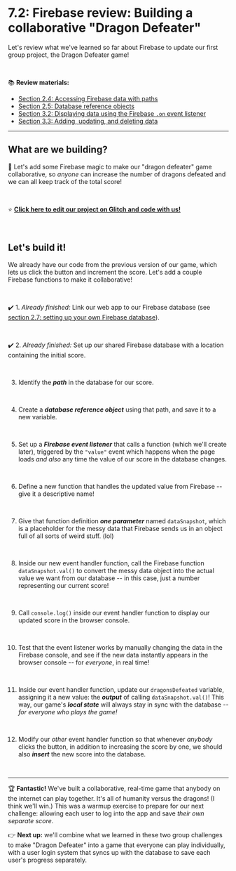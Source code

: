 # 7.2: Firebase review: Building a collaborative "Dragon Defeater"

Let's review what we've learned so far about Firebase to update our first group project, the Dragon Defeater game!

<br/>

:books: **Review materials:**

  - [Section 2.4: Accessing Firebase data with paths](https://github.com/LearnTeachCode/intro-javascript-class/blob/may-2018-int/week-2/2-4-firebase-paths.md)
  - [Section 2.5: Database reference objects](https://github.com/LearnTeachCode/intro-javascript-class/blob/may-2018-int/week-2/2-5-firebase-reference-objects.md)
  - [Section 3.2: Displaying data using the Firebase `.on` event listener](https://github.com/LearnTeachCode/intro-javascript-class/blob/may-2018-int/week-3/3-2-firebase-event-listener.md)
  - [Section 3.3: Adding, updating, and deleting data](https://github.com/LearnTeachCode/intro-javascript-class/blob/may-2018-int/week-3/3-3-firebase-set-remove.md)

<hr/>

## What are we building?

:hammer: Let's add some Firebase magic to make our "dragon defeater" game collaborative, so *anyone* can increase the number of dragons defeated and we can all keep track of the total score!

<br/>

:star: **[Click here to edit our project on Glitch and code with us!](https://glitch.com/edit/#!/join/ba450900-3285-4094-b8d7-a337c8421e4b)**

<br/>


## Let's build it!

We already have our code from the previous version of our game, which lets us click the button and increment the score. Let's add a couple Firebase functions to make it collaborative!

<br/>

  :heavy_check_mark: 1.  *Already finished:* Link our web app to our Firebase database (see [section 2.7: setting up your own Firebase database](https://github.com/LearnTeachCode/intro-javascript-class/blob/may-2018-int/week-2/2-7-firebase-setup.md)).

<br/>

  :heavy_check_mark: 2. *Already finished:* Set up our shared Firebase database with a location containing the initial score.
 
 <br/>
 
  3. Identify the ***path*** in the database for our score.
  
  <br/>
  
  4. Create a ***database reference object*** using that path, and save it to a new variable.
  
  <br/>
  
  5. Set up a ***Firebase event listener*** that calls a function (which we'll create later), triggered by the `"value"` event which happens when the page loads *and also* any time the value of our score in the database changes.
  
  <br/>
  
  6. Define a new function that handles the updated value from Firebase -- give it a descriptive name!
  
  <br/>
  
  7. Give that function definition ***one parameter*** named `dataSnapshot`, which is a placeholder for the messy data that Firebase sends us in an object full of all sorts of weird stuff. (lol)
  
  <br/>
  
  8. Inside our new event handler function, call the Firebase function `dataSnapshot.val()` to convert the messy data object into the actual value we want from our database -- in this case, just a number representing our current score!
  
  <br/>
  
  9. Call `console.log()` inside our event handler function to display our updated score in the browser console.
  
  <br/>
  
  10. Test that the event listener works by manually changing the data in the Firebase console, and see if the new data instantly appears in the browser console -- for *everyone*, in real time!
  
  <br/>
  
  11. Inside our event handler function, update our `dragonsDefeated` variable, assigning it a new value: the ***output*** of calling `dataSnapshot.val()`! This way, our game's ***local state*** will always stay in sync with the database -- *for everyone who plays the game!*
  
  <br/>
  
  12. Modify our *other* event handler function so that whenever *anybody* clicks the button, in addition to increasing the score by one, we should also ***insert*** the new score into the database.


<br/>
<hr/>

:trophy: **Fantastic!** We've built a collaborative, real-time game that anybody on the internet can play together. It's all of humanity versus the dragons! (I think we'll win.) This was a warmup exercise to prepare for our next challenge: allowing each user to log into the app and save *their own separate score*.

:point_right: **Next up:** we'll combine what we learned in these two group challenges to make "Dragon Defeater" into a game that everyone can play individually, with a user login system that syncs up with the database to save each user's progress separately.
